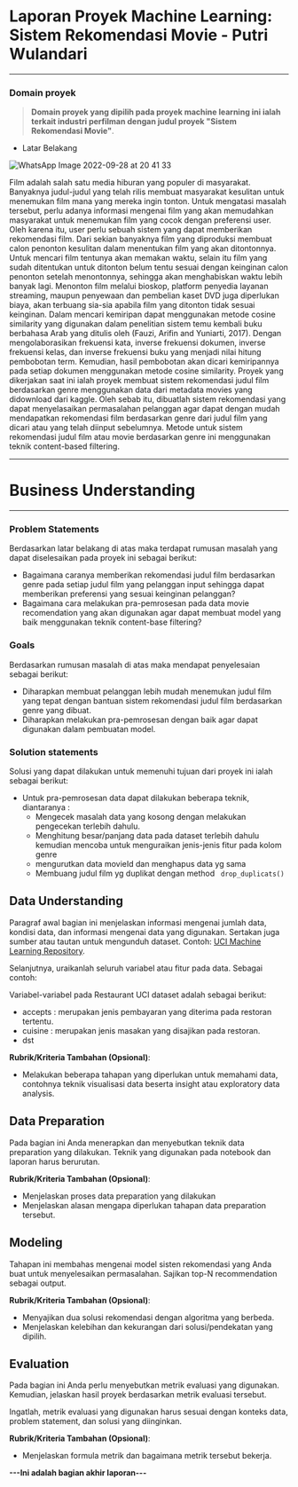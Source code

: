 # Laporan Proyek Machine Learning: Sistem Rekomendasi Movie - Putri Wulandari
-- --
### Domain proyek  

> **Domain proyek yang dipilih pada proyek machine learning ini ialah terkait industri perfilman dengan judul proyek "Sistem Rekomendasi Movie"**.

* Latar Belakang

![WhatsApp Image 2022-09-28 at 20 41 33](https://user-images.githubusercontent.com/111127023/193485195-b9849a5e-7717-48e4-8c21-e1f9418d92e1.jpeg)

Film adalah salah satu media hiburan yang populer di masyarakat. Banyaknya judul-judul yang telah rilis membuat masyarakat kesulitan untuk menemukan film mana yang mereka ingin tonton. Untuk mengatasi masalah tersebut, perlu adanya informasi mengenai film yang akan memudahkan masyarakat untuk menemukan film yang cocok dengan preferensi user. Oleh karena itu, user perlu sebuah sistem yang dapat memberikan rekomendasi film.
Dari sekian banyaknya film yang diproduksi membuat calon penonton kesulitan dalam menentukan film yang akan ditontonnya. Untuk mencari film tentunya akan memakan waktu, selain itu film yang sudah ditentukan untuk ditonton belum tentu sesuai dengan keinginan calon penonton setelah menontonnya, sehingga akan menghabiskan waktu lebih banyak lagi. Menonton film melalui bioskop, platform penyedia layanan streaming, maupun penyewaan dan pembelian kaset DVD juga diperlukan biaya, akan terbuang sia-sia apabila film yang ditonton tidak sesuai keinginan. 
Dalam mencari kemiripan dapat menggunakan metode cosine similarity yang digunakan dalam penelitian sistem temu kembali buku berbahasa Arab yang ditulis oleh (Fauzi, Arifin and Yuniarti, 2017).
Dengan mengolaborasikan frekuensi kata, inverse frekuensi dokumen, inverse frekuensi kelas, dan inverse frekuensi buku yang menjadi nilai hitung pembobotan term. Kemudian, hasil pembobotan akan dicari kemiripannya pada setiap dokumen menggunakan metode cosine similarity. Proyek yang dikerjakan saat ini ialah proyek membuat sistem rekomendasi judul film berdasarkan genre menggunakan data dari metadata movies yang didownload dari kaggle. Oleh sebab itu, dibuatlah sistem rekomendasi yang dapat menyelasaikan permasalahan pelanggan agar dapat dengan mudah mendapatkan rekomendasi film berdasarkan genre dari judul film yang dicari atau yang telah diinput sebelumnya. Metode untuk sistem rekomendasi judul film atau movie berdasarkan genre ini menggunakan teknik content-based filtering. 
___

# Business Understanding
---
### Problem Statements

Berdasarkan latar belakang di atas maka terdapat rumusan masalah yang dapat diselesaikan pada proyek ini sebagai berikut:

- Bagaimana caranya memberikan rekomendasi judul film berdasarkan genre pada setiap judul film yang pelanggan input sehingga dapat memberikan preferensi yang sesuai keinginan pelanggan?
- Bagaimana cara melakukan pra-pemrosesan pada data movie recomendation yang akan digunakan agar dapat membuat model yang baik menggunakan teknik content-base filtering?

### Goals

Berdasarkan rumusan masalah di atas maka mendapat penyelesaian sebagai berikut:

- Diharapkan membuat pelanggan lebih mudah menemukan judul film yang tepat dengan bantuan sistem rekomendasi judul film berdasarkan genre yang dibuat.
-  Diharapkan melakukan pra-pemrosesan dengan baik agar dapat digunakan dalam pembuatan model.

### Solution statements
   
   Solusi yang dapat dilakukan untuk memenuhi tujuan dari proyek ini ialah sebagai berikut:
* Untuk pra-pemrosesan data dapat dilakukan beberapa teknik, diantaranya :
    * Mengecek masalah data yang kosong dengan melakukan pengecekan terlebih dahulu.
    * Menghitung besar/panjang data pada dataset terlebih dahulu kemudian mencoba untuk menguraikan jenis-jenis fitur pada kolom genre
    * mengurutkan data movieId dan menghapus data yg sama
    * Membuang judul film yg duplikat dengan method ``` drop_duplicats()``` 
## Data Understanding
Paragraf awal bagian ini menjelaskan informasi mengenai jumlah data, kondisi data, dan informasi mengenai data yang digunakan. Sertakan juga sumber atau tautan untuk mengunduh dataset. Contoh: [UCI Machine Learning Repository](https://archive.ics.uci.edu/ml/datasets/Restaurant+%26+consumer+data).

Selanjutnya, uraikanlah seluruh variabel atau fitur pada data. Sebagai contoh:  

Variabel-variabel pada Restaurant UCI dataset adalah sebagai berikut:
- accepts : merupakan jenis pembayaran yang diterima pada restoran tertentu.
- cuisine : merupakan jenis masakan yang disajikan pada restoran.
- dst

**Rubrik/Kriteria Tambahan (Opsional)**:
- Melakukan beberapa tahapan yang diperlukan untuk memahami data, contohnya teknik visualisasi data beserta insight atau exploratory data analysis.

## Data Preparation
Pada bagian ini Anda menerapkan dan menyebutkan teknik data preparation yang dilakukan. Teknik yang digunakan pada notebook dan laporan harus berurutan.

**Rubrik/Kriteria Tambahan (Opsional)**: 
- Menjelaskan proses data preparation yang dilakukan
- Menjelaskan alasan mengapa diperlukan tahapan data preparation tersebut.

## Modeling
Tahapan ini membahas mengenai model sisten rekomendasi yang Anda buat untuk menyelesaikan permasalahan. Sajikan top-N recommendation sebagai output.

**Rubrik/Kriteria Tambahan (Opsional)**: 
- Menyajikan dua solusi rekomendasi dengan algoritma yang berbeda.
- Menjelaskan kelebihan dan kekurangan dari solusi/pendekatan yang dipilih.

## Evaluation
Pada bagian ini Anda perlu menyebutkan metrik evaluasi yang digunakan. Kemudian, jelaskan hasil proyek berdasarkan metrik evaluasi tersebut.

Ingatlah, metrik evaluasi yang digunakan harus sesuai dengan konteks data, problem statement, dan solusi yang diinginkan.

**Rubrik/Kriteria Tambahan (Opsional)**: 
- Menjelaskan formula metrik dan bagaimana metrik tersebut bekerja.

**---Ini adalah bagian akhir laporan---**
